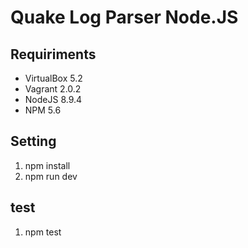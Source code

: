 # Quake Log Parser Node.JS

## Requiriments

* VirtualBox 5.2
* Vagrant 2.0.2
* NodeJS 8.9.4
* NPM 5.6

## Setting

1. npm install
2. npm run dev

## test

1. npm test
